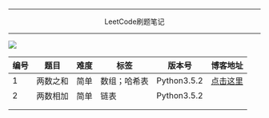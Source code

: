 ------

<center> LeetCode刷题笔记 </center>
<hr>


![](https://timgsa.baidu.com/timg?image&quality=80&size=b9999_10000&sec=1577975585351&di=666199d4c5c9f2f0856aea67029ec253&imgtype=0&src=http%3A%2F%2Fdingyue.ws.126.net%2FfS29xTNbP48cJHrf2JLdl6p7DVBgjMEc6yBsAjXqQPxBy1553163627813.jpg)



| 编号 | 题目     | 难度 | 标签         | 版本号      | 博客地址                                                     |
| ---- | -------- | ---- | ------------ | ----------- | ------------------------------------------------------------ |
| 1    | 两数之和 | 简单 | 数组；哈希表 | Python3.5.2 | [点击这里](https://liuyang0001.github.io/2020/01/02/1-%E4%B8%A4%E6%95%B0%E4%B9%8B%E5%92%8C/) |
| 2    | 两数相加 | 简单 | 链表         | Python3.5.2 |                                                              |
|      |          |      |              |             |                                                              |
|      |          |      |              |             |                                                              |




